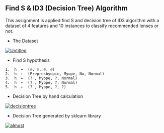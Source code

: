 ## Find S & ID3 (Decision Tree) Algorithm

This assignment is applied find S and decision tree of ID3 algorithm with a dataset of 4 features and 10 instances to classify recommended lenses or not.

* The Dataset

<a href="https://ibb.co/ygwtXrZ"><img src="https://i.ibb.co/5sNm6PS/Untitled.png" alt="Untitled" border="0"></a>

* Find S hypothesis
```
1.	h  ←  (∅, ∅, ∅, ∅)
2.	h  ←  (Prepresbyopic, Myope, No, Normal)
3.	h  ←  (? , Myope, ?, Normal)
4.	h  ←  (? , Myope, ?, Normal)
5.	h  ←  (? , Myope, ?, ?)
```

* Decision Tree by hand calculation

<a href="https://ibb.co/fNxT4Yf"><img src="https://i.ibb.co/09GzhjT/decisiontree.png" alt="decisiontree" border="0"></a>

* Decision Tree generated by sklearn library

<a href="https://ibb.co/x68jjCQ"><img src="https://i.ibb.co/jDZMM6F/almost.png" alt="almost" border="0"></a>
